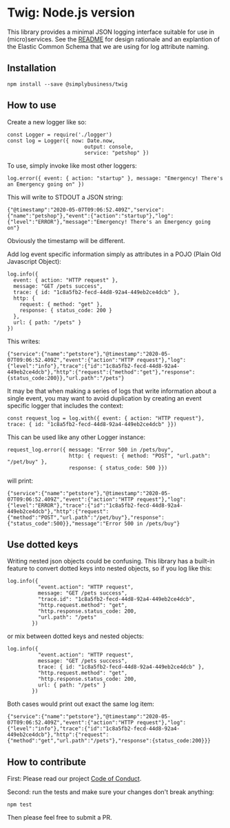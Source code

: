 # Twig: Node.js version

This library provides a minimal JSON logging interface suitable for use in (micro)services. See the [README](../README.md) for design rationale and an explantion of the Elastic Common Schema that we are using for log attribute naming.

## Installation

    npm install --save @simplybusiness/twig

## How to use

Create a new logger like so:

    const Logger = require('./logger')
    const log = Logger({ now: Date.now,
                             output: console,
                             service: "petshop" })

To use, simply invoke like most other loggers:

    log.error({ event: { action: "startup" }, message: "Emergency! There's an Emergency going on" })

This will write to STDOUT a JSON string:

    {"@timestamp":"2020-05-07T09:06:52.409Z","service":{"name":"petshop"},"event":{"action":"startup"},"log":{"level":"ERROR"},"message":"Emergency! There's an Emergency going on"}

Obviously the timestamp will be different.

Add log event specific information simply as attributes in a POJO (Plain Old Javascript Object):

    log.info({
      event: { action: "HTTP request" },
      message: "GET /pets success",
      trace: { id: "1c8a5fb2-fecd-44d8-92a4-449eb2ce4dcb" },
      http: {
        request: { method: "get" },
        response: { status_code: 200 }
      },
      url: { path: "/pets" }
    })

This writes:

    {"service":{"name":"petstore"},"@timestamp":"2020-05-07T09:06:52.409Z","event":{"action":"HTTP request"},"log":{"level":"info"},"trace":{"id":"1c8a5fb2-fecd-44d8-92a4-449eb2ce4dcb"},"http":{"request":{"method":"get"},"response":{status_code:200}},"url.path":"/pets"}

It may be that when making a series of logs that write information about a single event, you may want to avoid duplication by creating an event specific logger that includes the context:

    const request_log = log.with({ event: { action: "HTTP request"}, trace: { id: "1c8a5fb2-fecd-44d8-92a4-449eb2ce4dcb" }})

This can be used like any other Logger instance:

    request_log.error({ message: "Error 500 in /pets/buy",
                        http: { request: { method: "POST", "url.path": "/pet/buy" },
                        response: { status_code: 500 }})

will print:

    {"service":{"name":"petstore"},"@timestamp":"2020-05-07T09:06:52.409Z","event":{"action":"HTTP request"},"log":{"level":"ERROR"},"trace":{"id":"1c8a5fb2-fecd-44d8-92a4-449eb2ce4dcb"},"http":{"request":{"method":"POST","url.path":"/pet/buy"},"response":{"status_code":500}},"message":"Error 500 in /pets/buy"}

## Use dotted keys

Writing nested json objects could be confusing. This library has a built-in feature to convert dotted keys into nested objects, so if you log like this:

    log.info({
              "event.action": "HTTP request",
              message: "GET /pets success",
              "trace.id": "1c8a5fb2-fecd-44d8-92a4-449eb2ce4dcb",
              "http.request.method": "get",
              "http.response.status_code: 200,
              "url.path": "/pets"
            })

or mix between dotted keys and nested objects:

    log.info({
              "event.action": "HTTP request",
              message: "GET /pets success",
              trace: { id: "1c8a5fb2-fecd-44d8-92a4-449eb2ce4dcb" },
              "http.request.method": "get",
              "http.response.status_code: 200,
              url: { path: "/pets" }
            })

Both cases would print out exact the same log item:

    {"service":{"name":"petstore"},"@timestamp":"2020-05-07T09:06:52.409Z","event":{"action":"HTTP request"},"log":{"level":"info"},"trace":{"id":"1c8a5fb2-fecd-44d8-92a4-449eb2ce4dcb"},"http":{"request":{"method":"get","url.path":"/pets"},"response":{status_code:200}}}

## How to contribute

First: Please read our project [Code of Conduct](../CODE_OF_CONDUCT.md).

Second: run the tests and make sure your changes don't break anything:

    npm test

Then please feel free to submit a PR.
